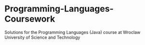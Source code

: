 # Programming-Languages-Coursework
Solutions for the Programming Languages (Java) course at Wroclaw University of Science and Technology
